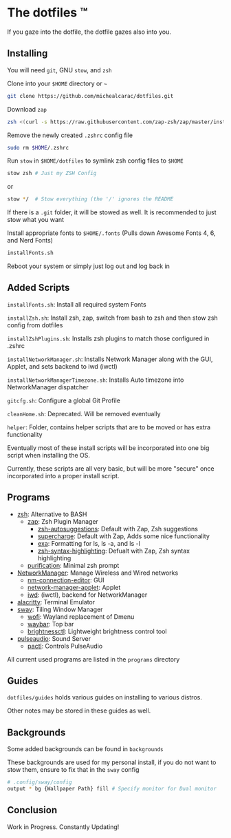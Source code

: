 # The dotfiles :tm:

If you gaze into the dotfile, the dotfile gazes also into you.

## Installing

You will need `git`, GNU `stow`, and `zsh`

Clone into your `$HOME` directory or `~`

```bash
git clone https://github.com/michealcarac/dotfiles.git
```

Download `zap`

```bash
zsh <(curl -s https://raw.githubusercontent.com/zap-zsh/zap/master/install.zsh) --branch release-v1
```

Remove the newly created `.zshrc` config file

```bash
sudo rm $HOME/.zshrc
```

Run `stow` in `$HOME/dotfiles` to symlink zsh config files to `$HOME` 

```bash
stow zsh # Just my ZSH Config
```

or

```bash
stow */  # Stow everything (the '/' ignores the README
```

If there is a `.git` folder, it will be stowed as well. It is recommended to just stow what you want

Install appropriate fonts to `$HOME/.fonts` (Pulls down Awesome Fonts 4, 6, and Nerd Fonts)

```bash
installFonts.sh
```

Reboot your system or simply just log out and log back in

## Added Scripts

`installFonts.sh`: Install all required system Fonts

`installZsh.sh`: Install zsh, zap, switch from bash to zsh and then stow zsh config from dotfiles 

`installZshPlugins.sh`: Installs zsh plugins to match those configured in .zshrc

`installNetworkManager.sh`: Installs Network Manager along with the GUI, Applet, and sets backend to iwd (iwctl)

`installNetworkManagerTimezone.sh`: Installs Auto timezone into NetworkManager dispatcher

`gitcfg.sh`: Configure a global Git Profile

`cleanHome.sh`: Deprecated. Will be removed eventually

`helper`: Folder, contains helper scripts that are to be moved or has extra functionality

Eventually most of these install scripts will be incorporated into one big script when installing the OS.

Currently, these scripts are all very basic, but will be more "secure" once incorporated into a proper install script. 

## Programs

* [zsh](https://github.com/zsh-users/zsh): Alternative to BASH
    * [zap](https://github.com/zap-zsh/zap): Zsh Plugin Manager
        * [zsh-autosuggestions](https://github.com/zsh-users/zsh-autosuggestions): Default with Zap, Zsh suggestions
        * [supercharge](https://github.com/zap-zsh/supercharge): Default with Zap, Adds some nice functionality
        * [exa](https://github.com/zap-zsh/exa): Formatting for ls, ls -a, and ls -l 
        * [zsh-syntax-highlighting](https://github.com/zsh-users/zsh-syntax-highlighting): Defualt with Zap, Zsh syntax highlighting
    * [purification](https://github.com/Phantas0s/purification): Minimal zsh prompt	
* [NetworkManager](https://wiki.archlinux.org/title/NetworkManager): Manage Wireless and Wired networks
    * [nm-connection-editor](https://archlinux.org/packages/extra/x86_64/nm-connection-editor/): GUI
    * [network-manager-applet](https://archlinux.org/packages/extra/x86_64/network-manager-applet/): Applet
    * [iwd](https://wiki.archlinux.org/title/Iwd): (iwctl), backend for NetworkManager
* [alacritty](https://github.com/alacritty/alacritty): Terminal Emulator
* [sway](https://github.com/swaywm/sway): Tiling Window Manager
    * [wofi](https://man.archlinux.org/man/wofi.1.en): Wayland replacement of Dmenu
    * [waybar](https://github.com/Alexays/Waybar): Top bar
    * [brightnessctl](https://archlinux.org/packages/community/x86_64/brightnessctl/): Lightweight brightness control tool 
* [pulseaudio](https://wiki.archlinux.org/title/PulseAudio): Sound Server
    * [pactl](https://man.archlinux.org/man/pactl.1.en): Controls PulseAudio

All current used programs are listed in the `programs` directory

## Guides

`dotfiles/guides` holds various guides on installing to various distros. 
 
Other notes may be stored in these guides as well.

## Backgrounds

Some added backgrounds can be found in `backgrounds` 

These backgrounds are used for my personal install, if you do not want to stow them, ensure to fix that in the `sway` config

```bash
# .config/sway/config
output * bg {Wallpaper Path} fill # Specify monitor for Dual monitor
```

## Conclusion

Work in Progress.
Constantly Updating!
